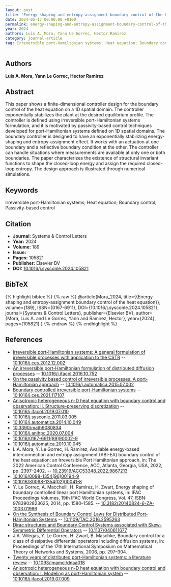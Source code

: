 ```yaml
---
layout: post
title: "Energy-shaping and entropy-assignment boundary control of the heat equation"
date: 2024-05-17 00:00:00 +0100
permalink: energy-shaping-and-entropy-assignment-boundary-control-of-the-heat-equation
year: 2024
authors: Luis A. Mora, Yann Le Gorrec, Hector Ramirez
category: journal-article
tag: Irreversible port-Hamiltonian systems; Heat equation; Boundary control; Passivity-based control
---
```

 
## Authors
**Luis A. Mora, Yann Le Gorrec, Hector Ramirez**
 
## Abstract
This paper shows a finite-dimensional controller design for the boundary control of the heat equation on a 1D spatial domain. The controller exponentially stabilizes the plant at the desired equilibrium profile. The controller is defined using irreversible port-Hamiltonian systems formulation, and it is motivated by passivity-based control techniques developed for port-Hamiltonian systems defined on 1D spatial domains. The boundary controller is designed to have an exponentially stabilizing energy-shaping and entropy-assignment effect. It works with an actuation at one boundary and a reflective boundary condition at the other. The controller can handle situations where measurements are available at only one or both boundaries. The paper characterizes the existence of structural invariant functions to shape the closed-loop energy and assign the required closed-loop entropy. The design approach is illustrated through numerical simulations.
 
## Keywords
Irreversible port-Hamiltonian systems; Heat equation; Boundary control; Passivity-based control
 
## Citation
- **Journal:** Systems &amp; Control Letters
- **Year:** 2024
- **Volume:** 189
- **Issue:** 
- **Pages:** 105821
- **Publisher:** Elsevier BV
- **DOI:** [10.1016/j.sysconle.2024.105821](https://doi.org/10.1016/j.sysconle.2024.105821)
 
## BibTeX
{% highlight bibtex %}
{% raw %}
@article{Mora_2024,
  title={{Energy-shaping and entropy-assignment boundary control of the heat equation}},
  volume={189},
  ISSN={0167-6911},
  DOI={10.1016/j.sysconle.2024.105821},
  journal={Systems &amp; Control Letters},
  publisher={Elsevier BV},
  author={Mora, Luis A. and Le Gorrec, Yann and Ramirez, Hector},
  year={2024},
  pages={105821}
}
{% endraw %}
{% endhighlight %}
 
## References
- [Irreversible port-Hamiltonian systems: A general formulation of irreversible processes with application to the CSTR](irreversible-port-hamiltonian-systems-a-general-formulation-of-irreversible-processes-with-application-to-the-cstr) -- [10.1016/j.ces.2012.12.002](https://doi.org/10.1016/j.ces.2012.12.002)
- [An irreversible port-Hamiltonian formulation of distributed diffusion processes](an-irreversible-port-hamiltonian-formulation-of-distributed-diffusion-processes) -- [10.1016/j.ifacol.2016.10.752](https://doi.org/10.1016/j.ifacol.2016.10.752)
- [On the passivity based control of irreversible processes: A port-Hamiltonian approach](on-the-passivity-based-control-of-irreversible-processes-a-port-hamiltonian-approach) -- [10.1016/j.automatica.2015.07.002](https://doi.org/10.1016/j.automatica.2015.07.002)
- [Boundary controlled irreversible port-Hamiltonian systems](boundary-controlled-irreversible-port-hamiltonian-systems) -- [10.1016/j.ces.2021.117107](https://doi.org/10.1016/j.ces.2021.117107)
- [Anisotropic heterogeneous n-D heat equation with boundary control and observation: II. Structure-preserving discretization](anisotropic-heterogeneous-n-d-heat-equation-with-boundary-control-and-observation-ii-structure-preserving-discretization) -- [10.1016/j.ifacol.2019.07.010](https://doi.org/10.1016/j.ifacol.2019.07.010)
- [10.1016/j.sysconle.2011.03.005](https://doi.org/10.1016/j.sysconle.2011.03.005)
- [10.1016/j.automatica.2014.10.049](https://doi.org/10.1016/j.automatica.2014.10.049)
- [10.3390/math9080834](https://doi.org/10.3390/math9080834)
- [10.1016/j.anihpc.2020.07.004](https://doi.org/10.1016/j.anihpc.2020.07.004)
- [10.1016/0167-6911(89)90002-9](https://doi.org/10.1016/0167-6911(89)90002-9)
- [10.1016/j.automatica.2010.10.045](https://doi.org/10.1016/j.automatica.2010.10.045)
- L.A. Mora, Y. Le Gorrec, H. Ramirez, Available energy-based interconnection and entropy assignment (ABI-EA) boundary control of the heat equation: an Irreversible Port Hamiltonian approach, in: The 2022 American Control Conference, ACC, Atlanta, Georgia, USA, 2022, pp. 2397–2402. -- [10.23919/ACC53348.2022.9867213](https://doi.org/10.23919/ACC53348.2022.9867213)
- [10.1016/0098-1354(96)00194-9](https://doi.org/10.1016/0098-1354(96)00194-9)
- [10.1016/S0098-1354(02)00041-8](https://doi.org/10.1016/S0098-1354(02)00041-8)
- Y. Le Gorrec, A. Macchelli, H. Ramirez, H. Zwart, Energy shaping of boundary controlled linear port Hamiltonian systems, in: IFAC Proceedings Volumes, 19th IFAC World Congress, Vol. 47, ISBN: 9783902823625, 2014, pp. 1580–1585. -- [10.3182/20140824-6-ZA-1003.01966](https://doi.org/10.3182/20140824-6-ZA-1003.01966)
- [On the Synthesis of Boundary Control Laws for Distributed Port-Hamiltonian Systems](on-the-synthesis-of-boundary-control-laws-for-distributed-port-hamiltonian-systems) -- [10.1109/TAC.2016.2595263](https://doi.org/10.1109/TAC.2016.2595263)
- [Dirac structures and Boundary Control Systems associated with Skew-Symmetric Differential Operators](dirac-structures-and-boundary-control-systems-associated-with-skew-symmetric-differential-operators) -- [10.1137/040611677](https://doi.org/10.1137/040611677)
- J.A. Villegas, Y. Le Gorrec, H. Zwart, B. Maschke, Boundary control for a class of dissipative differential operators including diffusion systems, in: Proceedings of the 17th International Symposium on Mathematical Theory of Networks and Systems, 2006, pp. 297–304.
- [Twenty years of distributed port-Hamiltonian systems: a literature review](twenty-years-of-distributed-port-hamiltonian-systems-a-literature-review) -- [10.1093/imamci/dnaa018](https://doi.org/10.1093/imamci/dnaa018)
- [Anisotropic heterogeneous n-D heat equation with boundary control and observation: I. Modeling as port-Hamiltonian system](anisotropic-heterogeneous-n-d-heat-equation-with-boundary-control-and-observation-i-modeling-as-port-hamiltonian-system) -- [10.1016/j.ifacol.2019.07.009](https://doi.org/10.1016/j.ifacol.2019.07.009)

